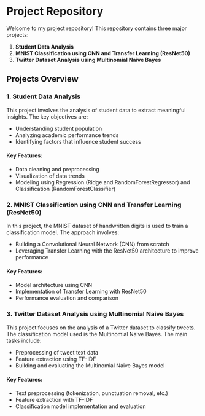 # Project Repository

Welcome to my project repository! This repository contains three major projects:

1. **Student Data Analysis**
2. **MNIST Classification using CNN and Transfer Learning (ResNet50)**
3. **Twitter Dataset Analysis using Multinomial Naive Bayes**

## Projects Overview

### 1. Student Data Analysis
This project involves the analysis of student data to extract meaningful insights. The key objectives are:
- Understanding student population
- Analyzing academic performance trends
- Identifying factors that influence student success

#### Key Features:
- Data cleaning and preprocessing
- Visualization of data trends
- Modeling using Regression (Ridge and RandomForestRegressor) and Classification (RandomForestClassifier)

### 2. MNIST Classification using CNN and Transfer Learning (ResNet50)
In this project, the MNIST dataset of handwritten digits is used to train a classification model. The approach involves:
- Building a Convolutional Neural Network (CNN) from scratch
- Leveraging Transfer Learning with the ResNet50 architecture to improve performance

#### Key Features:
- Model architecture using CNN
- Implementation of Transfer Learning with ResNet50
- Performance evaluation and comparison

### 3. Twitter Dataset Analysis using Multinomial Naive Bayes
This project focuses on the analysis of a Twitter dataset to classify tweets. The classification model used is the Multinomial Naive Bayes. The main tasks include:
- Preprocessing of tweet text data
- Feature extraction using TF-IDF
- Building and evaluating the Multinomial Naive Bayes model

#### Key Features:
- Text preprocessing (tokenization, punctuation removal, etc.)
- Feature extraction with TF-IDF
- Classification model implementation and evaluation
